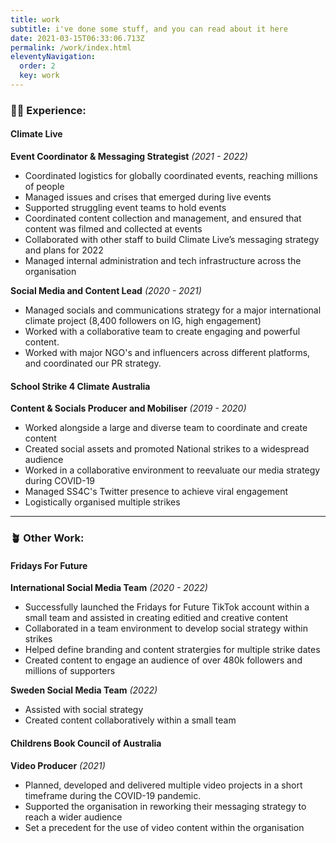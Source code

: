 ```yaml
---
title: work
subtitle: i've done some stuff, and you can read about it here
date: 2021-03-15T06:33:06.713Z
permalink: /work/index.html
eleventyNavigation:
  order: 2
  key: work
---
```

### 👩‍💻 Experience:

#### Climate Live

**Event Coordinator & Messaging Strategist** *(2021 - 2022)*

* Coordinated logistics for globally coordinated events, reaching millions of people
* Managed issues and crises that emerged during live events
* Supported struggling event teams to hold events
* Coordinated content collection and management, and ensured that content was filmed and collected at events
* Collaborated with other staff to build Climate Live’s messaging strategy and plans for 2022
* Managed internal administration and tech infrastructure across the organisation

**Social Media and Content Lead** *(2020 - 2021)*

* Managed socials and communications strategy for a major international climate project (8,400 followers on IG, high engagement)
* Worked with a collaborative team to create engaging and powerful content.
* Worked with major NGO's and influencers across different platforms, and coordinated our PR strategy.

#### School Strike 4 Climate Australia

**Content & Socials Producer and Mobiliser** *(2019 - 2020)*
* Worked alongside a large and diverse team to coordinate and create content
* Created social assets and promoted National strikes to a widespread audience
* Worked in a collaborative environment to reevaluate our media strategy during COVID-19
* Managed SS4C's Twitter presence to achieve viral engagement
* Logistically organised multiple strikes

- - -

### 🪴 Other Work:

#### Fridays For Future

**International Social Media Team** *(2020 - 2022)*

* Successfully launched the Fridays for Future TikTok account within a small team and assisted in creating editied and creative content
* Collaborated in a team environment to develop social strategy within strikes
* Helped define branding and content stratergies for multiple strike dates
* Created content to engage an audience of over 480k followers and millions of supporters

**Sweden Social Media Team** *(2022)*

* Assisted with social strategy
* Created content collaboratively within a small team

#### Childrens Book Council of Australia

**Video Producer** *(2021)*

* Planned, developed and delivered multiple video projects in a short timeframe during the COVID-19 pandemic.
* Supported the organisation in reworking their messaging strategy to reach a wider audience
* Set a precedent for the use of video content within the organisation
